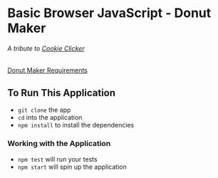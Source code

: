 # Basic Browser JavaScript - Donut Maker

###### A tribute to [Cookie Clicker](https://orteil.dashnet.org/cookieclicker/)

[Donut Maker Requirements](https://wecancodeit-materials.netlify.app/exercises/mastery/cookie-click-counter-calamity/)

## To Run This Application

- `git clone` the app
- `cd` into the application
- `npm install` to install the dependencies

### Working with the Application

- `npm test` will run your tests
- `npm start` will spin up the application

